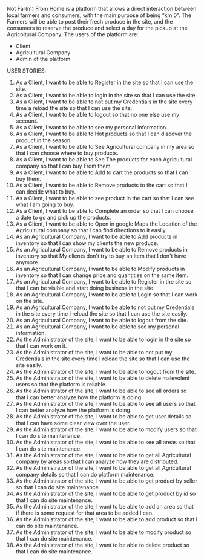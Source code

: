 Not Far(m) From Home is a platform that allows a direct interaction between local farmers and consumers, with the main purpose of being “km 0”.
The Farmers will be able to post their fresh produce in the site, and the consumers to reserve the produce and select a day for the pickup at the Agricoltural Company.
The users of the platform are:
- Client
- Agricultural Company
- Admin of the platform

USER STORIES:

1. As a Client, I want to be able to Register in the site so that I can use the site.
2. As a Client, I want to be able to login in the site so that I can use the site.
3. As a Client, I want to be able to not put my Credentials in the site every time a reload the site so that I can use the site.
4. As a Client, I want to be able to logout so that no one else use my account.
5. As a Client, I want to be able to see my personal information.
6. As a Client, I want to be able to Hot products so that I can discover the product in the season.
7. As a Client, I want to be able to See Agricultural company in my area so that I can choose where to buy products.
8. As a Client, I want to be able to See The products for each Agricultural company so that I can buy From them.
9. As a Client, I want to be able to Add to cart the products so that I can buy them.
10. As a Client, I want to be able to Remove products to the cart so that I can decide what to buy.
11. As a Client, I want to be able to see product in the cart so that I can see what I am going to buy.
12. As a Client, I want to be able to Complete an order so that I can choose a date to go and pick up the products.
13. As a Client, I want to be able to Open in google Maps the Location of the Agricultural company so that I can find directions to it easily.
14. As an Agricultural Company, I want to be able to Add products in inventory so that I can show my clients the new produce.
15. As an Agricultural Company, I want to be able to Remove products in inventory so that My clients don't try to buy an item that I don't have anymore.
16. As an Agricultural Company, I want to be able to Modify products in inventory so that I can change price and quantities on the same item.
17. As an Agricultural Company, I want to be able to Register in the site so that I can be visible and start doing business in the site.
18. As an Agricultural Company, I want to be able to Login so that I can work on the site.
19. As an Agricultural Company, I want to be able to not put my Credentials in the site every time I reload the site so that I can use the site easily.
20. As an Agricultural Company, I want to be able to logout from the site.
21. As an Agricultural Company, I want to be able to see my personal information.
22. As the Administrator of the site, I want to be able to login in the site so that I can work on it.
23. As the Administrator of the site, I want to be able to not put my Credentials in the site every time I reload the site so that I can use the site easily.
24. As the Administrator of the site, I want to be able to logout from the site.
25. As the Administrator of the site, I want to be able to delete malevolent users so that the platform is reliable.
26. As the Administrator of the site, I want to be able to see all orders so that I can better analyze how the platform is doing.
27. As the Administrator of the site, I want to be able to see all users so that I can better analyze how the platform is doing.
28. As the Administrator of the site, I want to be able to get user details so that I can have some clear view over the user.
29. As the Administrator of the site, I want to be able to modify users so that I can do site maintenance.
30. As the Administrator of the site, I want to be able to see all areas so that I can do site maintenance.
31. As the Administrator of the site, I want to be able to get all Agricultural company by areas so that I can analyze how they are distributed.
32. As the Administrator of the site, I want to be able to get all Agricultural company details so that I can do platform maintenance.
33. As the Administrator of the site, I want to be able to get product by seller so that I can do site maintenance.
34. As the Administrator of the site, I want to be able to get product by id so that I can do site maintenance.
35. As the Administrator of the site, I want to be able to add an area so that if there is some request for that area to be added I can.
36. As the Administrator of the site, I want to be able to add product so that I can do site maintenance.
37. As the Administrator of the site, I want to be able to modify product so that I can do site maintenance.
38. As the Administrator of the site, I want to be able to delete product so that I can do site maintenance.
